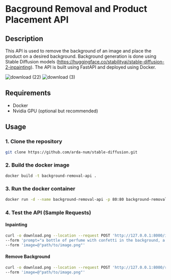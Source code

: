 # Bacground Removal and Product Placement API 

## Description

This API is used to remove the background of an image and place the product on a desired background. Background generation is done using Stable Diffusion models (https://huggingface.co/stabilityai/stable-diffusion-2-inpainting). The API is built using FastAPI and deployed using Docker.

![download (22)](https://github.com/arda-num/stable-diffusion/assets/78916039/a28e0545-6190-413c-811a-bc20de95eacf)
![download (3)](https://github.com/arda-num/stable-diffusion/assets/78916039/3ad67a07-6548-4235-b198-905fa03c9fc7)

## Requirements

- Docker
- Nvidia GPU (optional but recommended)

## Usage

### 1. Clone the repository

```bash
git clone https://github.com/arda-num/stable-diffusion.git
```

### 2. Build the docker image

```bash
docker build -t background-removal-api .
```

### 3. Run the docker container

```bash
docker run -d --name background-removal-api -p 80:80 background-removal-api
```

### 4. Test the API (Sample Requests)

#### Inpainting
```bash
curl -o download.png --location --request POST 'http://127.0.0.1:8000/inpaint' \
--form 'prompt="a bottle of perfume with confetti in the background, a digital rendering by Jeff Koons, cg society contest winner, new objectivity, vray tracing, dynamic composition, rendered in unreal engine"' \
--form 'image=@"path/to/image.png"'
```

#### Remove Background
```bash
curl -o download.png --location --request POST 'http://127.0.0.1:8000/removebackground' \
--form 'image=@"path/to/image.png"' 
```
